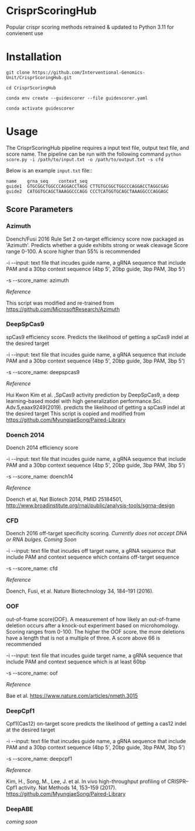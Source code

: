 # CrisprScoringHub

Popular crispr scoring methods retrained & updated to Python 3.11 for convienent use

# Installation

```
git clone https://github.com/Interventional-Genomics-Unit/CrisprScoringHub.git

cd CrisprScoringHub

conda env create --guidescorer --file guidescorer.yaml

conda activate guidescorer

```

# Usage

The CrisprScoringHub pipeline requires a input text file, output text file, and score name. The pipeline can be run with the following command ``python score.py -i /path/to/input.txt -o /path/to/output.txt -s cfd``

Below is an example ``input.txt`` file::

    name	grna_seq	context_seq
    guide1	GTGCGGCTGGCCCAGGACCTAGG	CTTGTGCGGCTGGCCCAGGACCTAGGCGAG
    guide2  CATGGTGCAGCTAAAGGCCCAGG	CCCTCATGGTGCAGCTAAAGGCCCAGGAGC


## Score Parameters

### Azimuth

Doench/Fusi 2016 Rule Set 2 on-target efficiency score now packaged as 'Azimuth'. Predicts whether a guide exhibits strong or weak cleavage
Score range 0-100. A score higher than 55% is recommended

-i --input: text file that incudes guide name, a gRNA sequence that include PAM and a 30bp context sequence (4bp 5', 20bp guide, 3bp PAM, 3bp 5')

-s --score_name: azimuth

*Reference*

This script was modified and re-trained from https://github.com/MicrosoftResearch/Azimuth

### DeepSpCas9

spCas9 efficiency score. Predicts the likelihood of getting a spCas9 indel at the desired target

-i --input: text file that incudes guide name, a gRNA sequence that include PAM and a 30bp context sequence (4bp 5', 20bp guide, 3bp PAM, 3bp 5')

-s --score_name: deepspcas9

*Reference*

Hui Kwon Kim et al. ,SpCas9 activity prediction by DeepSpCas9,
a deep learning–based model with high generalization performance.Sci. Adv.5,eaax9249(2019).
predicts the likelihood of getting a spCas9 indel at the desired target
This script is copied and modified from https://github.com/MyungjaeSong/Paired-Library

### Doench 2014

Doench 2014 efficiency score

-i --input: text file that incudes guide name, a gRNA sequence that include PAM and a 30bp context sequence (4bp 5', 20bp guide, 3bp PAM, 3bp 5')

-s --score_name: doench14

*Reference*

Doench et al, Nat Biotech 2014, PMID 25184501, http://www.broadinstitute.org/rnai/public/analysis-tools/sgrna-design

### CFD

Doench 2016 off-target specificity scoring. *Currently does not accept DNA or RNA bulges. Coming Soon*

-i --input: text file that incudes off target name, a gRNA sequence that include PAM and context sequence which contains off-target sequence

-s --score_name: cfd

*Reference*

Doench, Fusi, et al.  Nature Biotechnology 34, 184–191 (2016).


### OOF

out-of-frame score(OOF). A measurement of how likely an out-of-frame deletion occurs after a knock-out experiment based on microhomology.
Scoring ranges from 0-100. The higher the OOF score, the more deletions have a length that is not a multiple of three. A score above 66 is recommended

-i --input: text file that incudes guide target name, a gRNA sequence that include PAM and context sequence which is at least 60bp

-s --score_name: oof

*Reference*

Bae et al. https://www.nature.com/articles/nmeth.3015

### DeepCpf1

Cpf1(Cas12) on-target score predicts the likelihood of getting a cas12 indel at the desired target

-i --input: text file that incudes guide name, a gRNA sequence that include PAM and a 30bp context sequence (4bp 5', 20bp guide, 3bp PAM, 3bp 5')

-s --score_name: deepcpf1

*Reference*

Kim, H., Song, M., Lee, J. et al. In vivo high-throughput profiling of CRISPR–Cpf1 activity. Nat Methods 14, 153–159 (2017). 
https://github.com/MyungjaeSong/Paired-Library


### DeepABE

*coming soon*




